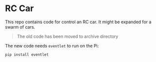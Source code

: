 # RC Car

This repo contains code for control an RC car. It might be expanded for a swarm of cars. 
> The old code has been moved to archive directory

The new code needs `eventlet` to run on the Pi:
```bash
pip install eventlet
```